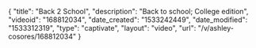{
    "title": "Back 2 School",
    "description": "Back to school; College edition",
    "videoid": "168812034",
    "date_created": "1533242449",
    "date_modified": "1533312319",
    "type": "captivate",
    "layout": "video",
    "url": "\/v\/ashley-cosores\/168812034"
}